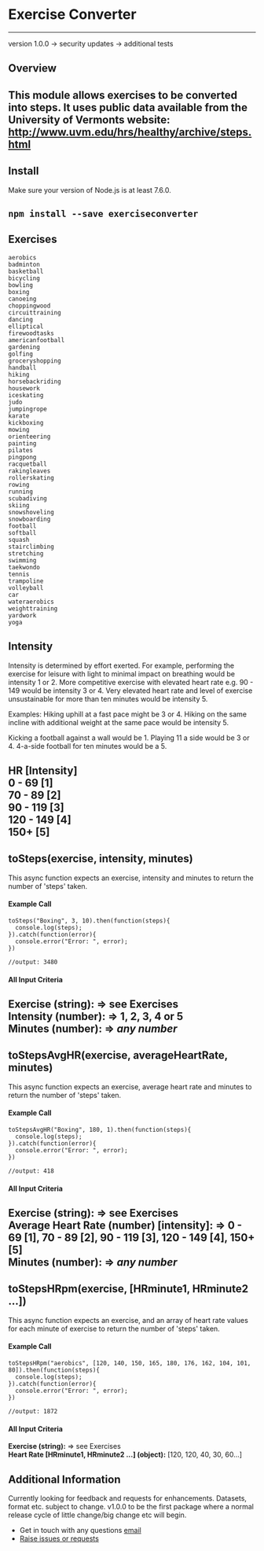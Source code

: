 # Exercise Converter
---
version 1.0.0
-> security updates
-> additional tests

## Overview
This module allows exercises to be converted into steps. It uses public data available from the University of Vermonts website:  http://www.uvm.edu/hrs/healthy/archive/steps.html
---

## Install
Make sure your version of Node.js is at least 7.6.0.

```npm install --save exerciseconverter```
---

## Exercises  
```
aerobics  
badminton  
basketball  
bicycling  
bowling  
boxing  
canoeing  
choppingwood  
circuittraining  
dancing  
elliptical  
firewoodtasks  
americanfootball  
gardening  
golfing  
groceryshopping  
handball  
hiking  
horsebackriding  
housework  
iceskating  
judo  
jumpingrope  
karate  
kickboxing  
mowing  
orienteering  
painting  
pilates  
pingpong  
racquetball  
rakingleaves  
rollerskating  
rowing  
running  
scubadiving  
skiing  
snowshoveling  
snowboarding  
football  
softball  
squash  
stairclimbing  
stretching  
swimming  
taekwondo  
tennis  
trampoline  
volleyball  
car  
wateraerobics  
weighttraining  
yardwork  
yoga  
```

## Intensity  
Intensity is determined by effort exerted. For example, performing the exercise for leisure with light to minimal impact on breathing would be intensity 1 or 2. More competitive exercise with elevated heart rate e.g. 90 - 149 would be intensity 3 or 4. Very elevated heart rate and level of exercise unsustainable for more than ten minutes would be intensity 5.

Examples:
Hiking uphill at a fast pace might be 3 or 4. Hiking on the same incline with additional weight at the same pace would be intensity 5.  
  
Kicking a football against a wall would be 1. Playing 11 a side would be 3 or 4. 4-a-side football for ten minutes would be a 5.  
  
HR [Intensity]  
0 - 69 [1]  
70 - 89 [2]  
90 - 119 [3]  
120 - 149 [4]  
150+ [5]  
---

## toSteps(exercise, intensity, minutes)
This async function expects an exercise, intensity and minutes to return the number of 'steps' taken.

#### Example Call
```
toSteps("Boxing", 3, 10).then(function(steps){
  console.log(steps);
}).catch(function(error){
  console.error("Error: ", error);
})

//output: 3480
```
#### All Input Criteria  
**Exercise (string):** => see Exercises  
**Intensity (number):** => 1, 2, 3, 4 or 5  
**Minutes (number):** => *any number*  
---
## toStepsAvgHR(exercise, averageHeartRate, minutes)
This async function expects an exercise, average heart rate and minutes to return the number of 'steps' taken.

#### Example Call
```
toStepsAvgHR("Boxing", 180, 1).then(function(steps){
  console.log(steps);
}).catch(function(error){
  console.error("Error: ", error);
})

//output: 418
```
#### All Input Criteria 
**Exercise (string):** => see Exercises  
**Average Heart Rate (number) [intensity]:** => 0 - 69 [1], 70 - 89 [2], 90 - 119 [3], 120 - 149 [4], 150+ [5]    
**Minutes (number):** => *any number*  
---
## toStepsHRpm(exercise, [HRminute1, HRminute2 ...])
This async function expects an exercise, and an array of heart rate values for each minute of exercise to return the number of 'steps' taken.

#### Example Call
```
toStepsHRpm("aerobics", [120, 140, 150, 165, 180, 176, 162, 104, 101, 80]).then(function(steps){
  console.log(steps);
}).catch(function(error){
  console.error("Error: ", error);
})

//output: 1872
```  

#### All Input Criteria  
**Exercise (string):** => see Exercises  
**Heart Rate [HRminute1, HRminute2 ...] (object):** [120, 120, 40, 30, 60...]  
  
## Additional Information

Currently looking for feedback and requests for enhancements. Datasets, format etc. subject to change. v1.0.0 to be the first package where a normal release cycle of little change/big change etc will begin.

* Get in touch with any questions [email](mailto:aiden.g@live.co.uk)
* [Raise issues or requests](https://github.com/GallagherAiden/exerciseConverter/issues/new)

